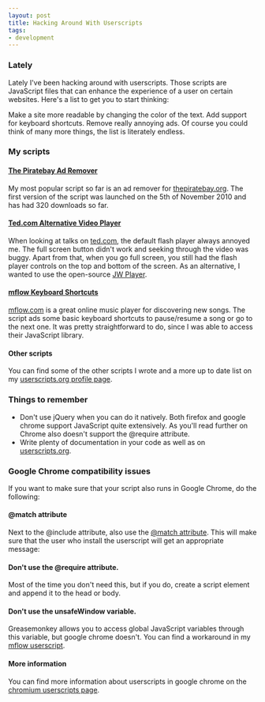 ```yaml
---
layout: post
title: Hacking Around With Userscripts
tags:
- development
---
```


### Lately

Lately I've been hacking around with userscripts. Those scripts are JavaScript files that can enhance the experience of a user on certain websites. Here's a list to get you to start thinking:

Make a site more readable by changing the color of the text.
Add support for keyboard shortcuts.
Remove really annoying ads.
Of course you could think of many more things, the list is literately endless.


### My scripts

#### [The Piratebay Ad Remover](https://userscripts.org/scripts/show/89761)

My most popular script so far is an ad remover for [thepiratebay.org](https://thepiratebay.org/). The first version of the script was launched on the 5th of November 2010 and has had 320 downloads so far.

#### [Ted.com Alternative Video Player](http://userscripts.org/scripts/show/93984)

When looking at talks on [ted.com](https://www.ted.com/), the default flash player always annoyed me. The full screen button didn't work and seeking through the video was buggy. Apart from that, when you go full screen, you still had the flash player controls on the top and bottom of the screen. As an alternative, I wanted to use the open-source [JW Player](https://www.jwplayer.com/).

#### [mflow Keyboard Shortcuts](http://userscripts.org/scripts/show/93041)

[mflow.com](http://mflow.com/) is a great online music player for discovering new songs. The script ads some basic keyboard shortcuts to pause/resume a song or go to the next one. It was pretty straightforward to do, since I was able to access their JavaScript library.

#### Other scripts

You can find some of the other scripts I wrote and a more up to date list on my [userscripts.org profile page](http://userscripts.org/scripts/show/93984).

### Things to remember

* Don't use jQuery when you can do it natively.
Both firefox and google chrome support JavaScript quite extensively. As you'll read further on Chrome also doesn't support the @require attribute.
* Write plenty of documentation in your code as well as on [userscripts.org](http://userscripts.org/).

### Google Chrome compatibility issues

If you want to make sure that your script also runs in Google Chrome, do the following:

#### @match attribute

Next to the @include attribute, also use the [@match attribute](https://www.chromium.org/developers/design-documents/user-scripts#TOC-Match-Patterns). This will make sure that the user who install the userscript will get an appropriate message:


#### Don't use the @require attribute.

Most of the time you don't need this, but if you do, create a script element and append it to the head or body.

#### Don't use the unsafeWindow variable.

Greasemonkey allows you to access global JavaScript variables through this variable, but google chrome doesn't. You can find a workaround in my [mflow userscript](http://userscripts.org/scripts/review/93041).

#### More information

You can find more information about userscripts in google chrome on the [chromium userscripts page](https://www.chromium.org/developers/design-documents/user-scripts).
